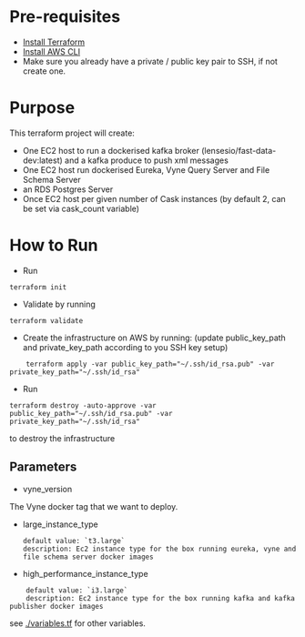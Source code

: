 # Pre-requisites

* [Install Terraform](https://learn.hashicorp.com/tutorials/terraform/install-cli?in=terraform/aws-get-started)
* [Install AWS CLI](https://learn.hashicorp.com/tutorials/terraform/aws-build)
* Make sure you already have a private / public key pair to SSH, if not create one.

# Purpose

This terraform project will create:

 * One EC2 host to run a dockerised kafka broker (lensesio/fast-data-dev:latest) and a kafka produce to push xml messages
 * One EC2 host run dockerised Eureka, Vyne Query Server and File Schema Server
 * an RDS Postgres Server
 * Once EC2 host per given number of Cask instances (by default 2, can be set via cask_count variable)

# How to Run

* Run 
```
terraform init
```
* Validate by running 
```
terraform validate
```
* Create the infrastructure on AWS by running: (update public_key_path and private_key_path according to you SSH key setup) 
```
    terraform apply -var public_key_path="~/.ssh/id_rsa.pub" -var private_key_path="~/.ssh/id_rsa"
```

* Run 
 ```
terraform destroy -auto-approve -var public_key_path="~/.ssh/id_rsa.pub" -var private_key_path="~/.ssh/id_rsa"
 ```
 to destroy the infrastructure
 
 ## Parameters
 
 * vyne_version
 
 The Vyne docker tag that we want to deploy.
 
 * large_instance_type
 
    ```
    default value: `t3.large`
    description: Ec2 instance type for the box running eureka, vyne and file schema server docker images
   ``` 
   
 * high_performance_instance_type

```
    default value: `i3.large`
    description: Ec2 instance type for the box running kafka and kafka publisher docker images
   ``` 


see [./variables.tf](./variables.tf) for other variables.
 
 
 
